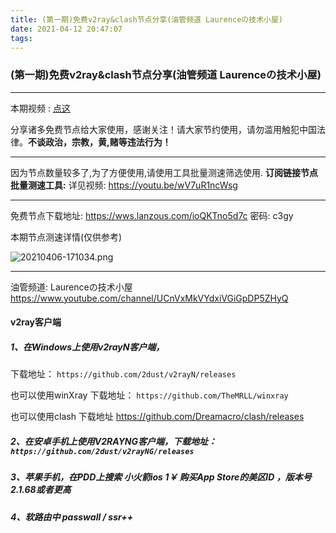 ```yaml
---
title: (第一期)免费v2ray&clash节点分享(油管频道 Laurenceの技术小屋)
date: 2021-04-12 20:47:07
tags:
---
```

### (第一期)免费v2ray&clash节点分享(油管频道 Laurenceの技术小屋)


* * *
本期视频 :  [点这](https://youtu.be/PmZ99v-39aM)

分享诸多免费节点给大家使用，感谢关注！请大家节约使用，请勿滥用触犯中国法律。**不谈政治，宗教，黄,赌等违法行为！**

* * *
因为节点数量较多了,为了方便使用,请使用工具批量测速筛选使用.
**订阅链接节点批量测速工具:**
详见视频:  https://youtu.be/wV7uR1ncWsg

* * *

免费节点下载地址: https://wws.lanzous.com/ioQKTno5d7c 密码: c3gy

本期节点测速详情(仅供参考)

![20210406-171034.png](https://img.maocdn.cn/img/2021/04/12/20210406-171034.png)


* * *


油管频道: Laurenceの技术小屋  https://www.youtube.com/channel/UCnVxMkVYdxiVGiGpDP5ZHyQ

#### v2ray客户端

##### 1、在Windows上使用v2rayN客户端，
下载地址： `https://github.com/2dust/v2rayN/releases`

也可以使用winXray
下载地址： `https://github.com/TheMRLL/winxray`

也可以使用clash
下载地址  https://github.com/Dreamacro/clash/releases


##### 2、在安卓手机上使用V2RAYNG客户端，下载地址：`https://github.com/2dust/v2rayNG/releases`

##### 3、苹果手机，在PDD上搜索 小火箭ios  1￥ 购买App Store的美区ID ，**版本号2.1.68或者更高**
##### 4、软路由中 passwall  / ssr++